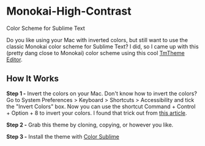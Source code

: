 Monokai-High-Contrast
=====================

Color Scheme for Sublime Text

Do you like using your Mac with inverted colors, but still want to use the classic Monokai color scheme for Sublime Text? I did, so I came up with this (pretty dang close to Monokai) color scheme using this cool [TmTheme Editor](http://tmtheme-editor.herokuapp.com/#/local/Monokai).

How It Works
------------

**Step 1 -** Invert the colors on your Mac. Don't know how to invert the colors? Go to System Preferences > Keyboard > Shortcuts > Accessibility and tick the "Invert Colors" box. Now you can use the shortcut Command + Control + Option + 8 to invert your colors. I found that trick out from [this article](http://www.maclife.com/article/features/10_coolest_keyboard_shortcuts_you_never_knew_about).

**Step 2 -** Grab this theme by cloning, copying, or however you like. 

**Step 3 -** Install the theme with [Color Sublime](http://colorsublime.com/how-to-install-a-theme)
